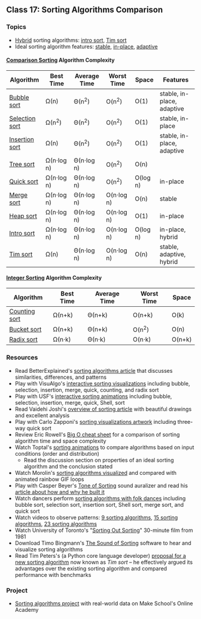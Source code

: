 ## Class 17: Sorting Algorithms Comparison

### Topics
- [Hybrid] sorting algorithms: [intro sort], [Tim sort]
- Ideal sorting algorithm features: [stable], [in-place], [adaptive]

#### [Comparison Sorting] Algorithm Complexity

| Algorithm        | Best Time        | Average Time     | Worst Time       | Space    | Features                   |
| ---------------- | ---------------- | ---------------- | ---------------- | -------- | -------------------------- |
| [Bubble sort]    | Ω(n)             | Θ(n<sup>2</sup>) | O(n<sup>2</sup>) | O(1)     | stable, in-place, adaptive |
| [Selection sort] | Ω(n<sup>2</sup>) | Θ(n<sup>2</sup>) | O(n<sup>2</sup>) | O(1)     | stable, in-place           |
| [Insertion sort] | Ω(n)             | Θ(n<sup>2</sup>) | O(n<sup>2</sup>) | O(1)     | stable, in-place, adaptive |
| [Tree sort]      | Ω(n⋅log n)       | Θ(n⋅log n)       | O(n<sup>2</sup>) | O(n)     |                            |
| [Quick sort]     | Ω(n⋅log n)       | Θ(n⋅log n)       | O(n<sup>2</sup>) | O(log n) | in-place                   |
| [Merge sort]     | Ω(n⋅log n)       | Θ(n⋅log n)       | O(n⋅log n)       | O(n)     | stable                     |
| [Heap sort]      | Ω(n⋅log n)       | Θ(n⋅log n)       | O(n⋅log n)       | O(1)     | in-place                   |
| [Intro sort]     | Ω(n⋅log n)       | Θ(n⋅log n)       | O(n⋅log n)       | O(log n) | in-place, hybrid           |
| [Tim sort]       | Ω(n)             | Θ(n⋅log n)       | O(n⋅log n)       | O(n)     | stable, adaptive, hybrid   |

#### [Integer Sorting] Algorithm Complexity

| Algorithm       | Best Time | Average Time | Worst Time       | Space  |
| --------------- | --------- | ------------ | ---------------- | ------ |
| [Counting sort] | Ω(n+k)    | Θ(n+k)       | O(n+k)           | O(k)   |
| [Bucket sort]   | Ω(n+k)    | Θ(n+k)       | O(n<sup>2</sup>) | O(n)   |
| [Radix sort]    | Ω(n⋅k)    | Θ(n⋅k)       | O(n⋅k)           | O(n+k) |

### Resources
- Read BetterExplained's [sorting algorithms article] that discusses similarities, differences, and patterns
- Play with VisuAlgo's [interactive sorting visualizations][VisuAlgo sorting] including bubble, selection, insertion, merge, quick, counting, and radix sort
- Play with USF's [interactive sorting animations][USF sorting] including bubble, selection, insertion, merge, quick, Shell,  sort
- Read Vaidehi Joshi's [overview of sorting article][BaseCS sorting] with beautiful drawings and excellent analysis
- Play with Carlo Zapponi's [sorting visualizations artwork] including three-way quick sort
- Review Eric Rowell's [Big O cheat sheet] for a comparison of sorting algorithm time and space complexity
- Watch Toptal's [sorting animations] to compare algorithms based on input conditions (order and distribution)
    - Read the discussion section on properties of an ideal sorting algorithm and the conclusion stated
- Watch Morolin's [sorting algorithms visualized] and compared with animated rainbow GIF loops
- Play with Casper Beyer's [Tone of Sorting] sound auralizer and read his [article about how and why he built it][Tone of Sorting article]
- Watch dancers perform [sorting algorithms with folk dances] including bubble sort, selection sort, insertion sort, Shell sort, merge sort, and quick sort
- Watch videos to observe patterns: [9 sorting algorithms], [15 sorting algorithms], [23 sorting algorithms]
- Watch University of Toronto's "[Sorting Out Sorting]" 30-minute film from 1981
- Download Timo Bingmann's [The Sound of Sorting] software to hear and visualize sorting algorithms
- Read Tim Peters's (a Python core language developer) [proposal for a new sorting algorithm][Tim sort proposal] now known as *Tim sort* – he effectively argued its advantages over the existing sorting algorithm and compared performance with benchmarks

### Project
- [Sorting algorithms project] with real-world data on Make School's Online Academy


[sorting algorithm]: https://en.wikipedia.org/wiki/Sorting_algorithm
[stable]: https://en.wikipedia.org/wiki/Sorting_algorithm#Stability
[in-place]: https://en.wikipedia.org/wiki/In-place_algorithm
[adaptive]: https://en.wikipedia.org/wiki/Adaptive_sort
[hybrid]: https://en.wikipedia.org/wiki/Hybrid_algorithm

[comparison sorting]: https://en.wikipedia.org/wiki/Comparison_sort
[bubble sort]: https://en.wikipedia.org/wiki/Bubble_sort
[selection sort]: https://en.wikipedia.org/wiki/Selection_sort
[insertion sort]: https://en.wikipedia.org/wiki/Insertion_sort

[tree sort]: https://en.wikipedia.org/wiki/Tree_sort
[quick sort]: https://en.wikipedia.org/wiki/Quicksort
[merge sort]: https://en.wikipedia.org/wiki/Merge_sort
[heap sort]: https://en.wikipedia.org/wiki/Heapsort
[intro sort]: https://en.wikipedia.org/wiki/Introsort
[Tim sort]: https://en.wikipedia.org/wiki/Timsort
[Tim sort proposal]: https://mail.python.org/pipermail/python-dev/2002-July/026837.html

[integer sorting]: https://en.wikipedia.org/wiki/Integer_sorting
[counting sort]: https://en.wikipedia.org/wiki/Counting_sort
[bucket sort]: https://en.wikipedia.org/wiki/Bucket_sort
[radix sort]: https://en.wikipedia.org/wiki/Radix_sort

[sorting algorithms article]: https://betterexplained.com/articles/sorting-algorithms/
[VisuAlgo sorting]: https://visualgo.net/en/sorting
[USF sorting]: https://www.cs.usfca.edu/~galles/visualization/ComparisonSort.html
[Big O cheat sheet]: http://bigocheatsheet.com/
[sorting animations]: https://www.toptal.com/developers/sorting-algorithms/
[sorting visualizations artwork]: http://sorting.at/
[sorting algorithms visualized]: https://imgur.com/gallery/voutF
[BaseCS sorting]: https://medium.com/basecs/sorting-out-the-basics-behind-sorting-algorithms-b0a032873add
[The Sound of Sorting]: http://panthema.net/2013/sound-of-sorting/
[Tone of Sorting]: https://caspervonb.github.io/toneofsorting/
[Tone of Sorting article]: https://medium.com/@caspervonb/how-i-visualized-the-sorting-algorithms-and-brought-them-to-life-with-sound-ce7c5c6cb6ef

[Sorting Out Sorting]: https://www.youtube.com/watch?v=SJwEwA5gOkM
[3 sorting algorithms]: https://www.youtube.com/watch?v=jHPexHsDxwQ
[9 sorting algorithms]: https://www.youtube.com/watch?v=ZZuD6iUe3Pc
[15 sorting algorithms]: https://www.youtube.com/watch?v=kPRA0W1kECg
[23 sorting algorithms]: https://www.youtube.com/watch?v=rqI6KT6cOas
[sorting algorithms with folk dances]: https://www.youtube.com/playlist?list=PLOmdoKois7_FK-ySGwHBkltzB11snW7KQ

[sorting algorithms project]: http://make.sc/oa-sorting-algorithms
